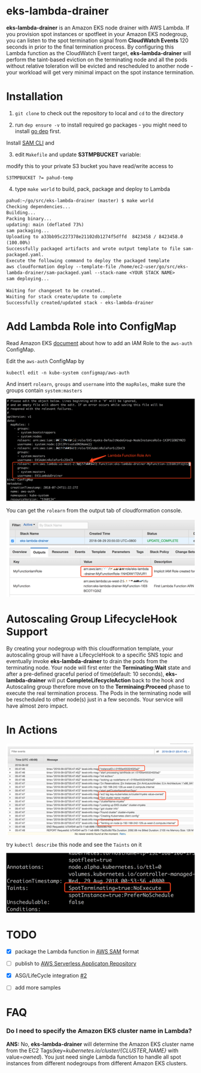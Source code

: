 

# eks-lambda-drainer

**eks-lambda-drainer** is an Amazon EKS node drainer with AWS Lambda. If you provision spot instances or spotfleet in your Amazon EKS nodegroup, you can listen to the spot termination signal from **CloudWatch Events** 120 seconds in prior to the final termination process. By configuring this Lambda function as the CloudWatch Event target, **eks-lambda-drainer**  will perform the taint-based eviction on the terminating node and all the pods without relative toleration will be evicted and rescheduled to another node - your workload will get very minimal impact on the spot instance termination.



# Installation

1. `git clone` to check out the repository to local and `cd` to the directory

2. run `dep ensure -v` to install required go packages - you might need to install [go dep](https://golang.github.io/dep/docs/installation.html) first.

Install [SAM CLI](https://github.com/awslabs/aws-sam-cli) and 

3. edit `Makefile` and update **S3TMPBUCKET** variable:

modify this to your private S3 bucket you have read/write access to
```
S3TMPBUCKET ?= pahud-temp
```

4. type `make world` to build, pack, package and deploy to Lambda
```
pahud:~/go/src/eks-lambda-drainer (master) $ make world
Checking dependencies...
Building...
Packing binary...
updating: main (deflated 73%)
sam packaging...
Uploading to a33bb95c227378e21102db1274f5dffd  8423458 / 8423458.0  (100.00%)
Successfully packaged artifacts and wrote output template to file sam-packaged.yaml.
Execute the following command to deploy the packaged template
aws cloudformation deploy --template-file /home/ec2-user/go/src/eks-lambda-drainer/sam-packaged.yaml --stack-name <YOUR STACK NAME>
sam deploying...

Waiting for changeset to be created..
Waiting for stack create/update to complete
Successfully created/updated stack - eks-lambda-drainer
```



# Add Lambda Role into ConfigMap

Read Amazon EKS [document](https://docs.aws.amazon.com/eks/latest/userguide/add-user-role.html) about how to add an IAM Role to the `aws-auth` ConfigMap. 

Edit the `aws-auth` ConfigMap by 

```
kubectl edit -n kube-system configmap/aws-auth
```

And insert `rolearn`, `groups` and `username` into the `mapRoles`, make sure the groups contain `system:masters`

![](images/04.png)



You can get the `rolearn` from the output tab of cloudformation console.

![](images/05.png)



# Autoscaling Group LifecycleHook Support

By creating your nodegroup with this cloudformation template, your autoscaling group will have a LifecycleHook to a specific SNS topic and eventually invoke **eks-lambda-drainer** to drain the pods from the terminating node. Your node will first enter the **Terminating:Wait** state and after a pre-defined graceful period of time(default: 10 seconds), **eks-lambda-drainer** will put **CompleteLifecycleAction** back to the hook and Autoscaling group therefore move on to the **Terminaing:Proceed** phase to execute the real termination process. The Pods in the terminating node will be rescheduled to other node(s) just in a few seconds. Your service will have almost zero impact.




# In Actions

![](images/01.png)



try `kubectl describe` this node and see the `Taints` on it

![](images/03.png)





# TODO

- [x] package the Lambda function in [AWS SAM](https://docs.aws.amazon.com/lambda/latest/dg/serverless_app.html) format
- [ ] publish to [AWS Serverless Applicaton Repository](https://aws.amazon.com/tw/serverless/serverlessrepo/)
- [x] ASG/LifeCycle integration [#2](https://github.com/pahud/eks-lambda-drainer/issues/2)
- [ ] add more samples



# FAQ



### Do I need to specify the Amazon EKS cluster name in Lambda?

**ANS:** No, **eks-lambda-drainer** will determine the Amazon EKS cluster name from the EC2 Tags(key=*kubernetes.io/cluster/{CLUSTER_NAME}* with value=*owned*). You just need single Lambda function to handle all spot instances from different nodegroups from different Amazon EKS clusters.

